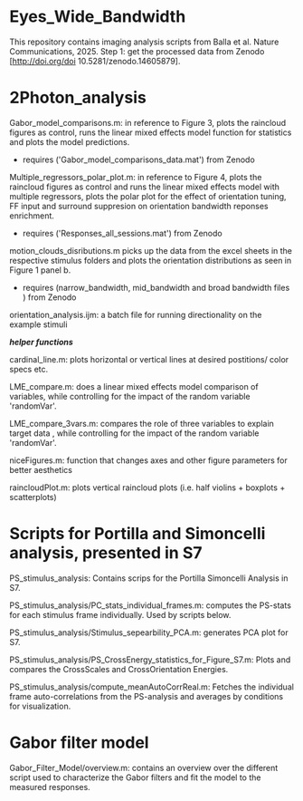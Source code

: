 # Eyes_Wide_Bandwidth 
This repository contains imaging analysis scripts from Balla et al. Nature Communications, 2025. 
Step 1: get the processed data from Zenodo [http://doi.org/doi 10.5281/zenodo.14605879]. 


# 2Photon_analysis 
Gabor_model_comparisons.m: in reference to Figure 3, plots the raincloud figures as control,
runs the 	linear mixed effects model function for statistics and plots the model predictions.
- requires ('Gabor_model_comparisons_data.mat') from Zenodo
  
Multiple_regressors_polar_plot.m: in reference to Figure 4, plots the raincloud figures as control
and runs the linear mixed effects model with multiple regressors, plots the polar plot for the effect 
of orientation tuning, FF input and surround suppresion on orientation bandwidth reponses enrichment.	
- requires ('Responses_all_sessions.mat') from Zenodo

motion_clouds_disributions.m picks up the data from the excel sheets in the respective stimulus folders 
and plots the orientation distributions as seen in Figure 1 panel b.
- requires (narrow_bandwidth, mid_bandwidth and broad bandwidth files ) from Zenodo
  
orientation_analysis.ijm: a batch file for running directionality on the example stimuli

***helper functions***

cardinal_line.m: plots horizontal or vertical lines at desired postitions/ color specs etc.

LME_compare.m: does a linear mixed effects model comparison of variables, while controlling for the impact of the random variable 'randomVar'.

LME_compare_3vars.m: compares the role of three variables to explain target data , while controlling for the impact of the random variable 'randomVar'. 

niceFigures.m: function that changes axes and other figure parameters for better aesthetics 

raincloudPlot.m: plots vertical raincloud plots (i.e. half violins + boxplots + scatterplots) 


# Scripts for Portilla and Simoncelli analysis, presented in S7
PS_stimulus_analysis: Contains scrips for the Portilla Simoncelli Analysis in S7.  

PS_stimulus_analysis/PC_stats_individual_frames.m: computes the PS-stats for each stimulus frame individually. Used by scripts below.  

PS_stimulus_analysis/Stimulus_sepearbility_PCA.m: generates PCA plot for S7.  

PS_stimulus_analysis/PS_CrossEnergy_statistics_for_Figure_S7.m: Plots and compares the CrossScales and CrossOrientation Energies.  

PS_stimulus_analysis/compute_meanAutoCorrReal.m: Fetches the individual frame auto-correlations from the PS-analysis and averages by conditions for visualization.  


# Gabor filter model
Gabor_Filter_Model/overview.m: contains an overview over the different script used to characterize the Gabor filters and fit the model to the measured responses. 
